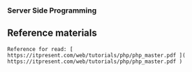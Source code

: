 ### Server Side Programming
## Reference materials
```
Reference for read: [ https://itpresent.com/web/tutorials/php/php_master.pdf ]( https://itpresent.com/web/tutorials/php/php_master.pdf )
```
